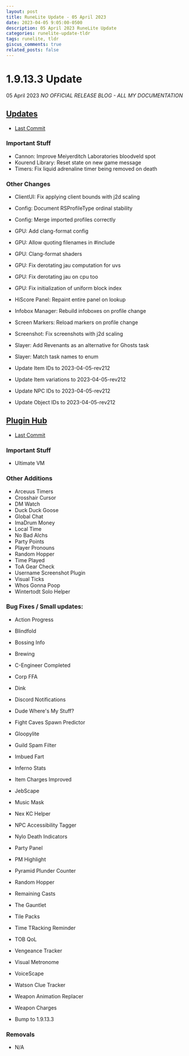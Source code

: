 ```yaml
---
layout: post
title: RuneLite Update - 05 April 2023
date: 2023-04-05 9:05:00-0500
description: 05 April 2023 RuneLite Update
categories: runelite-update-tldr
tags: runelite, tldr
giscus_comments: true
related_posts: false
---
```


# 1.9.13.3 Update
05 April 2023
*NO OFFICIAL RELEASE BLOG - ALL MY DOCUMENTATION*

## [Updates][1]
- [Last Commit][2]

### Important Stuff
- Cannon: Improve Meiyerditch Laboratories bloodveld spot
- Kourend Library: Reset state on new game message
- Timers: Fix liquid adrenaline timer being removed on death

### Other Changes
- ClientUI: Fix applying client bounds with j2d scaling
- Config: Document RSProfileType ordinal stability
- Config: Merge imported profiles correctly
- GPU: Add clang-format config
- GPU: Allow quoting filenames in #include
- GPU: Clang-format shaders
- GPU: Fix derotating jau computation for uvs
- GPU: Fix derotating jau on cpu too
- GPU: Fix initialization of uniform block index
- HiScore Panel: Repaint entire panel on lookup
- Infobox Manager: Rebuild infoboxes on profile change
- Screen Markers: Reload markers on profile change
- Screenshot: Fix screenshots with j2d scaling
- Slayer: Add Revenants as an alternative for Ghosts task
- Slayer: Match task names to enum

- Update Item IDs to 2023-04-05-rev212
- Update Item variations to 2023-04-05-rev212
- Update NPC IDs to 2023-04-05-rev212
- Update Object IDs to 2023-04-05-rev212

## [Plugin Hub][3]
- [Last Commit][4]

### Important Stuff
- Ultimate VM

### Other Additions
- Arceuus Timers
- Crosshair Cursor
- DM Watch
- Duck Duck Goose
- Global Chat
- ImaDrum Money
- Local Time
- No Bad Alchs
- Party Points
- Player Pronouns
- Random Hopper
- Time Played
- ToA Gear Check
- Username Screenshot Plugin
- Visual Ticks
- Whos Gonna Poop
- Wintertodt Solo Helper

### Bug Fixes / Small updates:
- Action Progress
- Blindfold
- Bossing Info
- Brewing
- C-Engineer Completed
- Corp FFA
- Dink
- Discord Notifications
- Dude Where's My Stuff?
- Fight Caves Spawn Predictor
- Gloopylite
- Guild Spam Filter
- Imbued Fart
- Inferno Stats
- Item Charges Improved
- JebScape
- Music Mask
- Nex KC Helper
- NPC Accessibility Tagger
- Nylo Death Indicators
- Party Panel
- PM Highlight
- Pyramid Plunder Counter
- Random Hopper
- Remaining Casts
- The Gauntlet
- Tile Packs
- Time TRacking Reminder
- TOB QoL
- Vengeance Tracker
- Visual Metronome
- VoiceScape
- Watson Clue Tracker
- Weapon Animation Replacer
- Weapon Charges

- Bump to 1.9.13.3

### Removals
- N/A

[1]: https://github.com/runelite/runelite/commits/master
[2]: https://github.com/runelite/runelite/commit/332802d
[3]: https://github.com/runelite/plugin-hub/commits/master
[4]: https://github.com/runelite/plugin-hub/commit/3bd1997